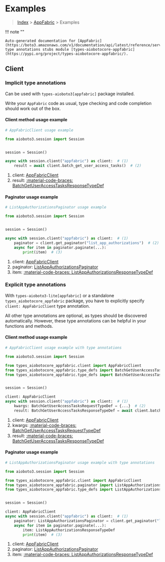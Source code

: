 # Examples

> [Index](../README.md) > [AppFabric](./README.md) > Examples

!!! note ""

    Auto-generated documentation for [AppFabric](https://boto3.amazonaws.com/v1/documentation/api/latest/reference/services/appfabric.html#appfabric)
    type annotations stubs module [types-aiobotocore-appfabric](https://pypi.org/project/types-aiobotocore-appfabric/).

## Client

### Implicit type annotations

Can be used with `types-aioboto3[appfabric]` package installed.

Write your `AppFabric` code as usual,
type checking and code completion should work out of the box.



#### Client method usage example

```python
# AppFabricClient usage example

from aioboto3.session import Session


session = Session()

async with session.client("appfabric") as client:  # (1)
    result = await client.batch_get_user_access_tasks()  # (2)
```

1. client: [AppFabricClient](./client.md)
2. result: [:material-code-braces: BatchGetUserAccessTasksResponseTypeDef](./type_defs.md#batchgetuseraccesstasksresponsetypedef)



#### Paginator usage example

```python
# ListAppAuthorizationsPaginator usage example

from aioboto3.session import Session


session = Session()

async with session.client("appfabric") as client:  # (1)
    paginator = client.get_paginator("list_app_authorizations")  # (2)
    async for item in paginator.paginate(...):
        print(item)  # (3)
```

1. client: [AppFabricClient](./client.md)
2. paginator: [ListAppAuthorizationsPaginator](./paginators.md#listappauthorizationspaginator)
3. item: [:material-code-braces: ListAppAuthorizationsResponseTypeDef](./type_defs.md#listappauthorizationsresponsetypedef)




### Explicit type annotations

With `types-aioboto3-lite[appfabric]`
or a standalone `types_aiobotocore_appfabric` package, you have to explicitly specify
`client: AppFabricClient` type annotation.

All other type annotations are optional, as types should be discovered automatically.
However, these type annotations can be helpful in your functions and methods.


#### Client method usage example

```python
# AppFabricClient usage example with type annotations

from aioboto3.session import Session

from types_aiobotocore_appfabric.client import AppFabricClient
from types_aiobotocore_appfabric.type_defs import BatchGetUserAccessTasksResponseTypeDef
from types_aiobotocore_appfabric.type_defs import BatchGetUserAccessTasksRequestTypeDef


session = Session()

client: AppFabricClient
async with session.client("appfabric") as client:  # (1)
    kwargs: BatchGetUserAccessTasksRequestTypeDef = {...}  # (2)
    result: BatchGetUserAccessTasksResponseTypeDef = await client.batch_get_user_access_tasks(**kwargs)  # (3)
```

1. client: [AppFabricClient](./client.md)
2. kwargs: [:material-code-braces: BatchGetUserAccessTasksRequestTypeDef](./type_defs.md#batchgetuseraccesstasksrequesttypedef)
3. result: [:material-code-braces: BatchGetUserAccessTasksResponseTypeDef](./type_defs.md#batchgetuseraccesstasksresponsetypedef)



#### Paginator usage example

```python
# ListAppAuthorizationsPaginator usage example with type annotations

from aioboto3.session import Session

from types_aiobotocore_appfabric.client import AppFabricClient
from types_aiobotocore_appfabric.paginator import ListAppAuthorizationsPaginator
from types_aiobotocore_appfabric.type_defs import ListAppAuthorizationsResponseTypeDef


session = Session()

client: AppFabricClient
async with session.client("appfabric") as client:  # (1)
    paginator: ListAppAuthorizationsPaginator = client.get_paginator("list_app_authorizations")  # (2)
    async for item in paginator.paginate(...):
        item: ListAppAuthorizationsResponseTypeDef
        print(item)  # (3)
```

1. client: [AppFabricClient](./client.md)
2. paginator: [ListAppAuthorizationsPaginator](./paginators.md#listappauthorizationspaginator)
3. item: [:material-code-braces: ListAppAuthorizationsResponseTypeDef](./type_defs.md#listappauthorizationsresponsetypedef)




